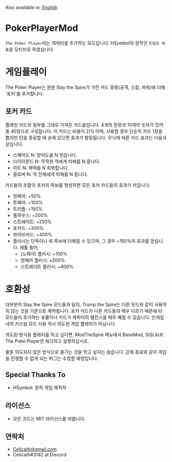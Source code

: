 Also available in: [English](README.md)

# PokerPlayerMod

`The Poker Player`라는 캐릭터를 추가하는 모드입니다. *HSymbol*의 원작인 `트럼프 배틀`을 모티브로 하였습니다.

# 게임플레이

The Poker Player는 원본 Slay the Spire가 가진 카드 종류(공격, 스킬, 파워)에 더해 '포커'를 추가합니다.

## 포커 카드
플레잉 카드의 일부를 그대로 가져온 카드들입니다. 4개의 문양과 10개의 숫자가 있어 총 40장으로 구성됩니다. 이 카드는 비용이 2(1) 이며, 사용할 경우 단순히 카드 1장을 뽑지만 턴을 종료할 때 손에 있으면 효과가 발동됩니다. 무늬에 따른 카드 효과는 다음과 같습니다.
- 스페이드 N: 방어도를 N 얻습니다.
- 다이아몬드 N: 무작위 적에게 피해를 N 줍니다.
- 하트 N: 체력을 N 회복합니다.
- 클로버 N: 적 전체에게 피해를 N 줍니다.

카드들의 조합이 포커의 족보를 형성하면 모든 포커 카드들의 효과가 커집니다.
- 원페어: +50%
- 투페어: +100%
- 트리플: +150%
- 풀하우스: +200%
- 스트레이트: +250%
- 포카드: +300%
- 파이브카드: +400%
- 플러시는 단독이나 위 족보에 더해질 수 있으며, 그 경우 +150%의 효과를 얻습니다. 예를 들어,
  - (노페어) 플러시: +150%
  - 원페어 플러시: +200%
  - 스트레이트 플러시: +400%

# 호환성

대부분의 Slay the Spire 모드들과 달리, Trump the Spire는 다른 모드와 같이 사용하지 않는 것을 기준으로 제작됩니다. 포커 카드가 다른 카드들과 매우 다르기 때문에 타 모드들이 추가하는 유물이나 카드가 캐릭터의 밸런스를 매우 해칠 수 있습니다. 인게임 내의 커스텀 모드 사용 역시 의도된 게임 플레이가 아닙니다.

의도된 방식을 플레이를 하고 싶다면, ModTheSpire 메뉴에서 BaseMod, StSLib과 The Poke Player만 체크하고 실행하십시오.

물론 의도되지 않은 방식으로 즐기는 것을 막고 싶지는 않습니다. 강제 종료와 같이 게임을 진행할 수 없게 되는 버그는 수정할 예정입니다.

## Special Thanks To
- HSymbol: 원작 게임 제작자

## 라이선스
- 모든 코드는 MIT 라이선스를 따릅니다.

## 연락처
- Celicath@gmail.com
- Celicath#3192 at Discord
